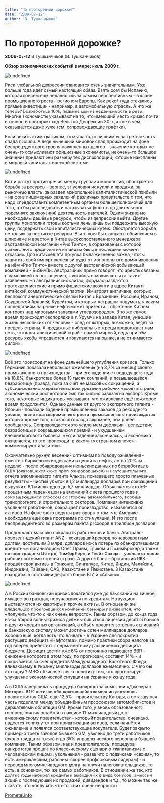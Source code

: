```yaml
---
title: "По проторенной дорожке?"
date: "2009-07-12"
author: "В. Тушканчиков"
---
```


# По проторенной дорожке?

**2009-07-12** В.Тушканчиков (В. Тушканчиков)

**Обзор экономических событий в мире: июль 2009 г.**

![undefined](http://prometej.info/new/images/stories/crisis1.jpg)

Риск глобальной депрессии становится очень значительным. Уже больше года идёт самый настоящий обвал. Взять хотя бы Испанию, которая совсем ещё недавно слыла самым перспективным - в плане промышленного роста - регионом Европы. Как рекой туда стекались прямые инвестиции - например, в автомобильную отрасль. А что же теперь? Безработица 18%, падение цен на недвижимость в разы. Многие экономисты указывают на то, что имеющий место кризис почти в точности повторяет ход Великой Депрессии 30-х, а кое в чём оказывается даже хуже (см. сопровождающие графики).

Если верить этим графикам, то мы за год с лишним едва третью часть спада прошли. А ведь нынешний мировой спад происходит на фоне беспрецедентного уровня накопленных долгов - значение которых не очень-то осмысливают официозные экономисты, не очень-то большое значение придают они размеру тех диспропорций, которые накоплены в мировой капиталистической системе.

![undefined](http://prometej.info/new/images/stories/crisis2.jpg)

Вот и растут противоречия между группами монополий, обостряется борьба за ресурсы - вернее, за условия их купли и продажи, за рыночную власть, за раздел монопольной капиталистической прибыли - на фоне лицемерных заявлений различных правительств о том, что надо «предоставить компетентным органам больше полномочий для того, чтобы расследовать и наказывать» (вплоть до длительного тюремного заключения) деятельность картелей. Одним жизненно необходимы дешёвые ресурсы, чтобы из депрессии выйти. Другие группы монополий готовы костьми лечь, лишь бы поддержать высокую цену, поддержать свой капиталистический кутёж. Обостряется борьба не только за нефтяные ресурсы. Взять хотя бы скандал с обвинением в шпионаже и арестом в Китае высокопоставленного менеджера австралийской компании «Рио Тинто», в образовании с которой совместного предприятия китайцам было в последний момент отказано. Для китайцев эта покупка была жизненно важна, чтобы защитить свой импорт железной руды от монопольного доминирования на нём «Рио Тинто» вместе с другой австралийской добывающей компанией - БиЭйчПи. Австралийцы прямо говорят, что аресты связаны с кампанией по поглощению, а китайцы отмахиваются от таких заявлений. На австралийских сайтах, форумах раздаются протекционистские и прямо фашистские лозунги в адрес Китая и китайской коммунистической партии. Им вторят англичане, которых беспокоят энергетические сделки Китая с Бразилией, Россией, Ираном, Саудовской Аравией, Кувейтом, и которым «страшно подумать, к каким последствиям на рынке нефти может привести... обретение Китаем контроля над мировыми запасами углеводородов». В то же самое время происходят беспорядки в г. Урумчи на западе Китая, унесшие жизнь нескольких сот человек - след от которых, возможно, ведёт за пределы страны. А продажные либеральные жрецы продолжают нам петь, что капиталистический строй - самый мирный, ведь при нём ресурсы якобы «продаются и покупаются на рынке, а не отнимаются силой».

![undefined](http://prometej.info/new/images/stories/crisis3.jpg)

Всё это происходит на фоне дальнейшего углубления кризиса. Только Германия показала небольшое оживление (на 3,7% за месяц) своего промышленного производства - при его падении с предыдущего года на 18,8%, банкротстве более 10 тысяч компаний, и повышающейся безработице (правда, пока за счёт не массовых сокращений, а субсидированного правительством урезания рабочих часов) в стране, экономический рост которой был так сильно завязан на экспорт. Кроме того, некоторые индикаторы указывают, что оживление ещё некоторое время продолжится. Однако данные от другого экспортного гиганта - Японии - показали падение промышленных заказов до рекордного уровня, после кратковременного роста промышленного производства - который, кроме того, оказался гораздо скромнее, чем ранее сообщалось. Сопровождается это усилением дефляции - вследствие безработицы и сокращающихся премий - и ухудшением внешнеторгового баланса. «Если падение закончилось, и экономика оживляется, то это происходит в каком-то странном ключе» - комментируют аналитики.

Окончательно рухнул весенний оптимизм по поводу оживления - вместе с биржевыми индексами и ценой на нефть, аж на 20% за неделю - после обнародования июньских данных по безработице в США (оказавшихся хуже прогнозировавшихся) и неутешительного отчёта алюминиевого гиганта Алькоа, показавшего просто плачевные результаты - чистый убыток в 1,2 миллиарда долларов при сокращении выручки с 6,1 миллиардов до 5,7 миллиардов. Объясняется это 56-процентным падения цен на алюминий с лета прошлого года и сокращающимся спросом со стороны автомобильного, вообще транспортного, и строительного секторов. Компания интенсивно увольняет работников, сокращает производство, избавляется от активов. На фоне этого ведутся разговоры о том, что Америке необходима ещё одна программа по стимуляции. И это после беспрецедентного по размерам пакета расходов в триллион долларов!

Продолжают массово сокращать работников и банки. Австрало-новозеландский гигант ANZ - показавший рекорд по невозвратным долгам, достигшим 3 млрд. долларов из-за потерь по обанкротившимся кредитным организациям Опес Прайм, Триком и ПраймБрокер, а также по корпорациям Центро, ТимберКорп, и Грейт Сазерн - увольняет своих рабочих сотнями по всей стране. А другой банк - британский RBS - продаёт свои активы в Гонконге, Сингапуре, Китае, Индии, Малайзии, Индонезии, Тайване, ОАЭ, Казахстане и Пакистане. В Казахстане находятся в состоянии дефолта банки БТА и «Альянс».

![undefined](http://prometej.info/new/images/stories/crisis4.jpg)

А в России банковский кризис докатился уже до взысканий на личное имущество граждан, поручавшихся по кредитам. На аукцион выставляются их квартиры и прочие активы. В отношении же владельцев проигравшихся компаний банкиры признаются, что «получить что-то с них очень непросто». Таким образом, до конца года из-за второй волны кризиса должны лишиться лицензий десятки банков и других кредитных организаций, а объём правительственных вливаний в банковскую систему может достичь сотен миллиардов долларов. Хорошо ещё, когда есть что вливать - в Украине для покрытия растущего дефицита «Нафтогаза», помимо практики сбора налогов за год вперёд прибегают к перманентному расширению дефицита бюджета. Дефицит достиг уже 6% от постоянно падающего ВВП - снижение которого в этом году, по прогнозам, составит 14% - и покрывается за счёт кредитов Международного Валютного Фонда, вливающему в Украину миллиарды долларов ежемесячно. С чего бы это вдруг? МВФ объясняет свою политику тем, что прогнозирует улучшение экономической ситуации на Украине к концу года.

А в США завершилась процедура банкротства компании «Дженерал Моторс». 61% активов обанкротившейся компании достались правительству США, ещё 12,5% - правительству Канады, а оставшуюся часть поделили между объединённым профсоюзом автомобилистов и держателями облигаций GM. Кроме того, у вновь образованного госпредприятия остаётся в пассиве 11-миллиардный долг американскому правительству - который правительство, очевидно, надеется «спихнуть» при приватизации активов, если начнётся оживление и появятся соответствующие покупатели. Будет закрыто примерно треть заводов бывшего GM, уволено до трети работников (около тридцати тысяч) и до 35% управленческого персонала бывшей компании. Таким образом, как и предполагалось, процедура банкротства прошла по классическому сценарию «капитализма с человеческим лицом»: увольнения - разве что с подачками «своим», то есть американским, рабочим (скорее профсоюзным лидерам) - и перевод многомиллиардного долга на плечи налогоплательщиков, то есть, в основном, тех же самых работников. В отношении же тех, кто долгие годы набирал кредиты и выводил их в виде бонусов, эмиссии акций с последующей их продажей, дивидендов и т.д., то можно так же сказать, что «получить что-то с них очень непросто».

[Prometej.info](http://prometej.info/new/publ/71-po-protorennoy-dorozhke.html)